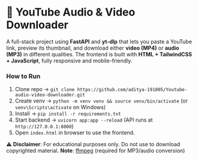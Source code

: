 # 🎥 YouTube Audio & Video Downloader

A full-stack project using **FastAPI** and **yt-dlp** that lets you paste a YouTube link, preview its thumbnail, and download either **video (MP4)** or **audio (MP3)** in different qualities. The frontend is built with **HTML + TailwindCSS + JavaScript**, fully responsive and mobile-friendly.

### How to Run

1. Clone repo → `git clone https://github.com/aditya-191005/Youtube-audio-video-downloader.git`
2. Create venv → `python -m venv venv && source venv/bin/activate` (or `venv\Scripts\activate` on Windows)
3. Install → `pip install -r requirements.txt`
4. Start backend → `uvicorn app:app --reload` (API runs at `http://127.0.0.1:8000`)
5. Open `index.html` in browser to use the frontend.

⚠️ **Disclaimer**: For educational purposes only. Do not use to download copyrighted material.
**Note**: [ffmpeg](https://ffmpeg.org/download.html) (required for MP3/audio conversion)

